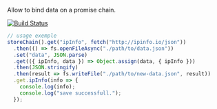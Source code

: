 Allow to bind data on a promise chain.

[![Build Status](https://travis-ci.org/kigiri/store-chain.svg)](https://travis-ci.org/kigiri/store-chain)

``` javascript
// usage exemple
storeChain().get("ipInfo", fetch("http://ipinfo.io/json"))
  .then(() => fs.openFileAsync("./path/to/data.json"))
  .set("data", JSON.parse)
  .get(({ ipInfo, data }) => Object.assign(data, { ipInfo }))
  .then(JSON.stringify)
  .then(result => fs.writeFile("./path/to/new-data.json", result))
  .get.ipInfo(info => {
    console.log(info);
    console.log("save successfull.");
  });
```
